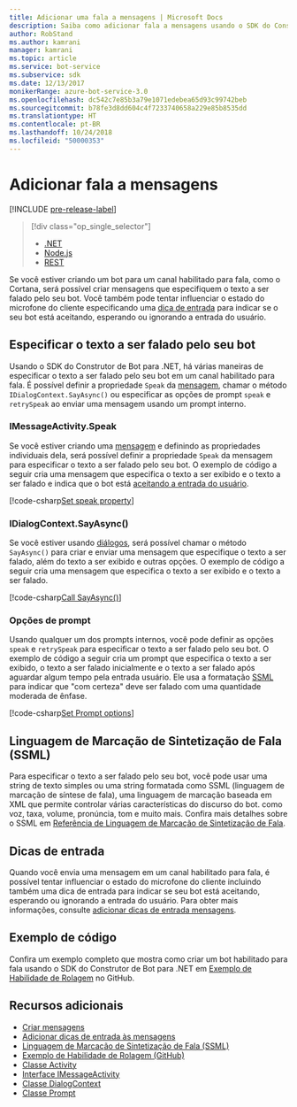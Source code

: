 ```yaml
---
title: Adicionar uma fala a mensagens | Microsoft Docs
description: Saiba como adicionar fala a mensagens usando o SDK do Construtor de Bot para .NET.
author: RobStand
ms.author: kamrani
manager: kamrani
ms.topic: article
ms.service: bot-service
ms.subservice: sdk
ms.date: 12/13/2017
monikerRange: azure-bot-service-3.0
ms.openlocfilehash: dc542c7e85b3a79e1071edebea65d93c99742beb
ms.sourcegitcommit: b78fe3d8dd604c4f7233740658a229e85b8535dd
ms.translationtype: HT
ms.contentlocale: pt-BR
ms.lasthandoff: 10/24/2018
ms.locfileid: "50000353"
---
```

# <a name="add-speech-to-messages"></a>Adicionar fala a mensagens

[!INCLUDE [pre-release-label](../includes/pre-release-label-v3.md)]

> [!div class="op_single_selector"]
> - [.NET](../dotnet/bot-builder-dotnet-text-to-speech.md)
> - [Node.js](../nodejs/bot-builder-nodejs-text-to-speech.md)
> - [REST](../rest-api/bot-framework-rest-connector-text-to-speech.md)

Se você estiver criando um bot para um canal habilitado para fala, como o Cortana, será possível criar mensagens que especifiquem o texto a ser falado pelo seu bot. Você também pode tentar influenciar o estado do microfone do cliente especificando uma [dica de entrada](bot-builder-dotnet-add-input-hints.md) para indicar se o seu bot está aceitando, esperando ou ignorando a entrada do usuário.

## <a name="specify-text-to-be-spoken-by-your-bot"></a>Especificar o texto a ser falado pelo seu bot

Usando o SDK do Construtor de Bot para .NET, há várias maneiras de especificar o texto a ser falado pelo seu bot em um canal habilitado para fala. É possível definir a propriedade `Speak` da [mensagem][IMessageActivity], chamar o método `IDialogContext.SayAsync()` ou especificar as opções de prompt `speak` e `retrySpeak` ao enviar uma mensagem usando um prompt interno.

### <a id="message-speak"></a> IMessageActivity.Speak

Se você estiver criando uma [mensagem][IMessageActivity] e definindo as propriedades individuais dela, será possível definir a propriedade `Speak` da mensagem para especificar o texto a ser falado pelo seu bot. O exemplo de código a seguir cria uma mensagem que especifica o texto a ser exibido e o texto a ser falado e indica que o bot está [aceitando a entrada do usuário](bot-builder-dotnet-add-input-hints.md).

[!code-csharp[Set speak property](../includes/code/dotnet-text-to-speech.cs#Speak1)]

### <a id="say-async"></a> IDialogContext.SayAsync()

Se você estiver usando [diálogos](bot-builder-dotnet-dialogs.md), será possível chamar o método `SayAsync()` para criar e enviar uma mensagem que especifique o texto a ser falado, além do texto a ser exibido e outras opções. O exemplo de código a seguir cria uma mensagem que especifica o texto a ser exibido e o texto a ser falado.

[!code-csharp[Call SayAsync()](../includes/code/dotnet-text-to-speech.cs#Speak2)]

### <a id="prompt-options"></a> Opções de prompt

Usando qualquer um dos prompts internos, você pode definir as opções `speak` e `retrySpeak` para especificar o texto a ser falado pelo seu bot. O exemplo de código a seguir cria um prompt que especifica o texto a ser exibido, o texto a ser falado inicialmente e o texto a ser falado após aguardar algum tempo pela entrada usuário. Ele usa a formatação [SSML](#ssml) para indicar que "com certeza" deve ser falado com uma quantidade moderada de ênfase.

[!code-csharp[Set Prompt options](../includes/code/dotnet-text-to-speech.cs#Speak3)]

## <a id="ssml"></a> Linguagem de Marcação de Sintetização de Fala (SSML)

Para especificar o texto a ser falado pelo seu bot, você pode usar uma string de texto simples ou uma string formatada como SSML (linguagem de marcação de síntese de fala), uma linguagem de marcação baseada em XML que permite controlar várias características do discurso do bot. como voz, taxa, volume, pronúncia, tom e muito mais. Confira mais detalhes sobre o SSML em <a href="https://msdn.microsoft.com/en-us/library/hh378377(v=office.14).aspx" target="_blank">Referência de Linguagem de Marcação de Sintetização de Fala</a>.

## <a name="input-hints"></a>Dicas de entrada

Quando você envia uma mensagem em um canal habilitado para fala, é possível tentar influenciar o estado do microfone do cliente incluindo também uma dica de entrada para indicar se seu bot está aceitando, esperando ou ignorando a entrada do usuário. Para obter mais informações, consulte [adicionar dicas de entrada mensagens](bot-builder-dotnet-add-input-hints.md).

## <a name="sample-code"></a>Exemplo de código 

Confira um exemplo completo que mostra como criar um bot habilitado para fala usando o SDK do Construtor de Bot para .NET em <a href="https://github.com/Microsoft/BotBuilder-Samples/tree/v3-sdk-samples/CSharp" target="_blank">Exemplo de Habilidade de Rolagem</a> no GitHub.

## <a name="additional-resources"></a>Recursos adicionais

- [Criar mensagens](bot-builder-dotnet-create-messages.md)
- [Adicionar dicas de entrada às mensagens](bot-builder-dotnet-add-input-hints.md)
- <a href="https://msdn.microsoft.com/en-us/library/hh378377(v=office.14).aspx" target="_blank">Linguagem de Marcação de Sintetização de Fala (SSML)</a>
- <a href="https://github.com/Microsoft/BotBuilder-Samples/tree/master/CSharp/demo-RollerSkill" target="_blank">Exemplo de Habilidade de Rolagem (GitHub)</a>
- <a href="https://docs.botframework.com/en-us/csharp/builder/sdkreference/dc/d2f/class_microsoft_1_1_bot_1_1_connector_1_1_activity.html" target="_blank">Classe Activity</a>
- <a href="/dotnet/api/microsoft.bot.connector.imessageactivity" target="_blank">Interface IMessageActivity</a>
- <a href="/dotnet/api/microsoft.bot.builder.dialogs.internals.dialogcontext" target="_blank">Classe DialogContext</a>
- <a href="/dotnet/api/microsoft.bot.builder.dialogs.internals.prompt-2" target="_blank">Classe Prompt</a>

[IMessageActivity]: /dotnet/api/microsoft.bot.connector.imessageactivity

